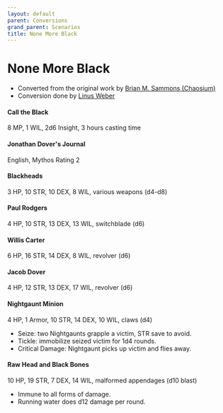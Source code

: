 ```yaml
---
layout: default
parent: Conversions
grand_parent: Scenarios
title: None More Black
---
```


# None More Black
- Converted from the original work by [Brian M. Sammons (Chaosium)](https://www.chaosium.com/doors-to-darkness-hardcover/)
- Conversion done by [Linus Weber](https://linuz.itch.io)

#### Call the Black
8 MP, 1 WIL, 2d6 Insight, 3 hours casting time

#### Jonathan Dover's Journal
English, Mythos Rating 2

#### Blackheads
3 HP, 10 STR, 10 DEX, 8 WIL, various weapons (d4-d8)

#### Paul Rodgers
4 HP, 10 STR, 13 DEX, 13 WIL, switchblade (d6)

#### Willis Carter
6 HP, 16 STR, 14 DEX, 8 WIL, revolver (d6)

#### Jacob Dover
4 HP, 12 STR, 13 DEX, 17 WIL, revolver (d6)

#### Nightgaunt Minion
4 HP, 1 Armor, 10 STR, 14 DEX, 10 WIL, claws (d4)
- Seize: two Nightgaunts grapple a victim, STR save to avoid.
- Tickle: immobilize seized victim for 1d4 rounds.
- Critical Damage: Nightgaunt picks up victim and flies away.

#### Raw Head and Black Bones
10 HP, 19 STR, 7 DEX, 14 WIL, malformed appendages (d10 blast)
- Immune to all forms of damage.
- Running water does d12 damage per round.